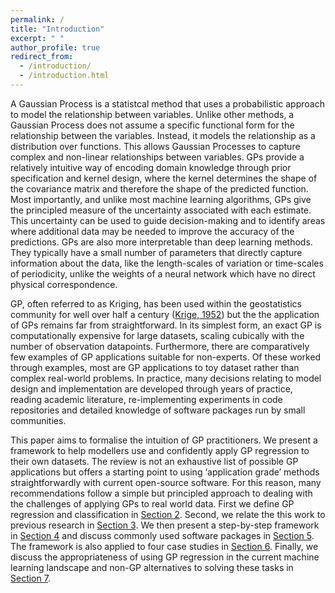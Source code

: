 ```yaml
---
permalink: /
title: "Introduction"
excerpt: " "
author_profile: true
redirect_from: 
  - /introduction/
  - /introduction.html
---
```


A Gaussian Process is a statistcal method that uses a probabilistic approach to model the relationship between variables. Unlike other methods, a Gaussian Process does not assume a specific functional form for the relationship between the variables. Instead, it models the relationship as a distribution over functions. This allows Gaussian Processes to capture complex and non-linear relationships between variables. GPs provide a relatively intuitive way of encoding domain knowledge through prior specification and kernel design, where the kernel determines the shape of the covariance matrix and therefore the shape of the predicted function. Most importantly, and unlike most machine learning algorithms, GPs give the principled measure of the uncertainty associated with each estimate. This uncertainty can be used to guide decision-making and to identify areas where additional data may be needed to improve the accuracy of the predictions. GPs are also more interpretable than deep learning methods. They typically have a small number of parameters that directly capture information about the data, like the length-scales of variation or time-scales of periodicity, unlike the weights of a neural network which have no direct physical correspondence.

GP, often referred to as Kriging, has been used within the geostatistics community for well over half a century ([Krige, 1952](https://journals.co.za/doi/abs/10.10520/AJA0038223X_5358)) but the the application of GPs remains far from straightforward. In its simplest form, an exact GP is computationally expensive for large datasets, scaling cubically with the number of observation datapoints. Furthermore, there are comparatively few examples of GP applications suitable for non-experts. Of these worked through examples, most are GP applications to toy dataset rather than complex real-world problems. In practice, many decisions relating to model design and implementation are developed through years of practice, reading academic literature, re-implementing experiments in code repositories and detailed knowledge of software packages run by small communities.

This paper aims to formalise the intuition of GP practitioners. We present a framework to help modellers use and confidently apply GP regression to their own datasets. The review is not an exhaustive list of possible GP applications but offers a starting point to using ‘application grade’ methods straightforwardly with current open-source software. For this reason, many recommendations follow a simple but principled approach to dealing with the challenges of applying GPs to real world data. First we define GP regression and classification in [Section 2](2_gp_definition.md). Second, we relate the this work to previous research in [Section 3](3_related_work.md). We then present a step-by-step framework in [Section 4](4_framework.md) and discuss commonly used software packages in [Section 5](5_software.md). The framework is also applied to four case studies in [Section 6](6_case_studies.md). Finally, we discuss the appropriateness of using GP regression in the current machine learning landscape and non-GP alternatives to solving these tasks in [Section 7](7_dicussion.md).
